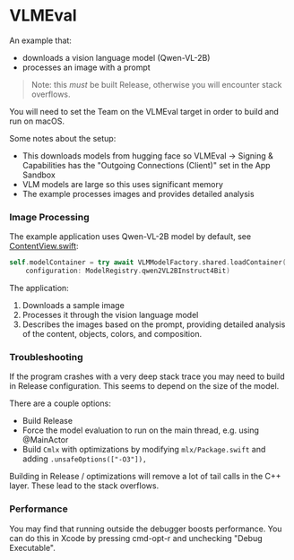 #  VLMEval

An example that:

- downloads a vision language model (Qwen-VL-2B)
- processes an image with a prompt

> Note: this _must_ be built Release, otherwise you will encounter
stack overflows.

You will need to set the Team on the VLMEval target in order to build and
run on macOS.

Some notes about the setup:

- This downloads models from hugging face so VLMEval -> Signing & Capabilities has the "Outgoing Connections (Client)" set in the App Sandbox
- VLM models are large so this uses significant memory
- The example processes images and provides detailed analysis

### Image Processing

The example application uses Qwen-VL-2B model by default, see [ContentView.swift](ContentView.swift):

```swift
self.modelContainer = try await VLMModelFactory.shared.loadContainer(
    configuration: ModelRegistry.qwen2VL2BInstruct4Bit)
```

The application:
1. Downloads a sample image
2. Processes it through the vision language model
3. Describes the images based on the prompt, providing detailed analysis of the content, objects, colors, and composition.

### Troubleshooting

If the program crashes with a very deep stack trace you may need to build
in Release configuration. This seems to depend on the size of the model.

There are a couple options:

- Build Release
- Force the model evaluation to run on the main thread, e.g. using @MainActor
- Build `Cmlx` with optimizations by modifying `mlx/Package.swift` and adding `.unsafeOptions(["-O3"]),`

Building in Release / optimizations will remove a lot of tail calls in the C++ 
layer. These lead to the stack overflows.

### Performance

You may find that running outside the debugger boosts performance. You can do this in Xcode by pressing cmd-opt-r and unchecking "Debug Executable".

